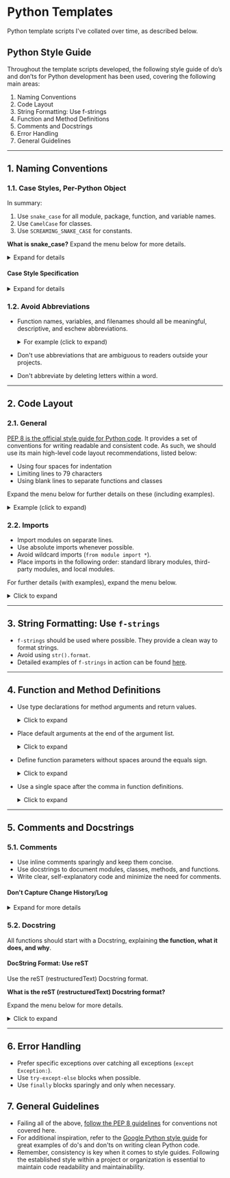 # Python Templates

Python template scripts I've collated over time, as described below.

## Python Style Guide

Throughout the template scripts developed, the following style guide of do’s and don’ts for Python development has been used, covering the following main areas:

1. Naming Conventions
2. Code Layout
3. String Formatting: Use f-strings
4. Function and Method Definitions
5. Comments and Docstrings
6. Error Handling
7. General Guidelines

---

## 1. Naming Conventions

### 1.1. Case Styles, Per-Python Object

In summary:

1. Use `snake_case` for all module, package, function, and variable names.
2. Use `CamelCase` for classes.
3. Use `SCREAMING_SNAKE_CASE` for constants.

**What is snake_case?**
Expand the menu below for more details.

<details>
<summary>Expand for details</summary>

`snake_case` combines words by replacing each space with an underscore (_), and all letters are lowercase, as follows:

**Raw**: user login count

**Snake case**: user_login_count

- [The following link](https://betterprogramming.pub/string-case-styles-camel-pascal-snake-and-kebab-case-981407998841) explains the differences between different case styles.
- One of the benefits of `snake_case` is that many of the allowed characters are compatible across S3 and Snowflake.

</details>

#### Case Style Specification

<details>
<summary>Expand for details</summary>

| Related to                 | Naming Convention                                     | Example                          |
|---------------------------|-------------------------------------------------------|----------------------------------|
| 1. Module names           | `snake_case` (i.e., `lowercase_with_underscores`)         | `lowercase_with_underscores.py`    |
| 2. Package names          | `snake_case`                                            | `lowercase_with_underscores`       |
| 3. Class names            | `CamelCase`                                             | `ExampleClass`                     |
| 4. Function and method names | `snake_case`                                           | `def example_function():`         |
| 5. Variable names         | `snake_case`                                            | `working_dir = os.getcwd()`        |
| 6. Constants              | `SCREAMING_SNAKE_CASE` (i.e., `UPPERCASE_WITH_UNDERSCORES`) | `PI = 3.14`                        |
</details>

### 1.2. Avoid Abbreviations

- Function names, variables, and filenames should all be meaningful, descriptive, and eschew abbreviations.

    <details>
    <summary>For example (click to expand)</summary>
    Good:

    ```python
    def load_customer_data():
    ```

    Bad:

    ```python
    def load_data():
    ```

    </details>

- Don't use abbreviations that are ambiguous to readers outside your projects.
- Don't abbreviate by deleting letters within a word.

---

## 2. Code Layout

### 2.1. General

[PEP 8 is the official style guide for Python code](https://peps.python.org/pep-0008/). It provides a set of conventions for writing readable and consistent code. As such, we should use its main high-level code layout recommendations, listed below:

- Using four spaces for indentation
- Limiting lines to 79 characters
- Using blank lines to separate functions and classes

Expand the menu below for further details on these (including examples).

<details>
<summary>Example (click to expand)</summary>

#### Indentation

| Description                                                             | Example                                                           |
|-------------------------------------------------------------------------|-------------------------------------------------------------------|
| Use four spaces for indentation (i.e., avoid tabs.)                     | N/A                                                                 |

#### Line length

| Description                                                             | Example                                                           |
|-------------------------------------------------------------------------|-------------------------------------------------------------------|
| Limit lines to a maximum of 79 characters.                              | N/A                                                                 |

#### Whitespace: imports, classes, and functions

| Description                                                             | Example                                                           |
|-------------------------------------------------------------------------|-------------------------------------------------------------------|
| Use a newline after imports and before the class or function definition. | Expand menu below                                                |

<details>
<summary>Example (click to expand)</summary>

Good

```python
import os
...

from requests import HTTPError


def example_function():

```

Bad

```python
import os
...

from requests import HTTPError
def example_function():

```

</details>

#### Whitespace: methods and classes

| Description                                                             | Example                                                           |
|-------------------------------------------------------------------------|-------------------------------------------------------------------|
| Separate methods and classes with two blank lines.                      | Expand menu below                                                 |

<details>
<summary>Example (click to expand)</summary>

Good

```python

import os
...

from requests import HTTPError


def example_function():

```

Bad

```python

import os
...

from requests import HTTPError
def example_function():

```

</details>

#### Whitespace: operators and commas

| Description                                                             | Example                                                           |
|-------------------------------------------------------------------------|-------------------------------------------------------------------|
| Use a single space around operators and after commas.                   | Expand menu below                                                 |

<details>
<summary>Example (click to expand)</summary>

Good

```python
return sharepoint.get_site(host, 'sites/' + site_name.replace(" ", ""))
```

Bad

```python
return sharepoint.get_site(host,'sites/'+site_name.replace(" ", ""))
```

</details>

#### Whitespace: code readability

| Description                                                             | Example                                                           |
|-------------------------------------------------------------------------|-------------------------------------------------------------------|
| Code MUST be spaced logically to maintain readability.                  | Expand menu below                                                 |

<details>
<summary>Example (click to expand)</summary>

Good

```python
# Pipeline parameters
src_bucket = self.s3_bucket_src
logging.info(f”source_bucket = {src_bucket}”)

target_bucket = self.s3_bucket_target
logging.info(f”target_bucket = {target_bucket}”)
```

Bad

```python
# Pipeline parameters
src_bucket = self.s3_bucket_src
logging.info(f”source_bucket = {src_bucket}”)
target_bucket = self.s3_bucket_target
logging.info(f”target_bucket = {target_bucket}”)
```

</details>
</details>

### 2.2. Imports

- Import modules on separate lines.
- Use absolute imports whenever possible.
- Avoid wildcard imports (`from module import *`).
- Place imports in the following order: standard library modules, third-party modules, and local modules.

For further details (with examples), expand the menu below.

<details>
<summary>Click to expand</summary>

| Description                                                             | Example                                                           |
|-------------------------------------------------------------------------|-------------------------------------------------------------------|
| Import modules on separate lines.                  | Expand menu below                                                 |

<details>
<summary>Click to expand</summary>

Good

```python
import os
import re
```

Bad

```python
import os, re
```

</details>

| Description                                                             | Example                                                           |
|-------------------------------------------------------------------------|-------------------------------------------------------------------|
| Use absolute imports whenever possible.                  | Expand menu below                                                 |

<details>
<summary>Click to expand</summary>

Good

```python
from package2.subpackage1.module5 import function2
```

Bad

```python
from .subpackage1.module5 import function2
```

</details>

| Description                                                             | Example                                                           |
|-------------------------------------------------------------------------|-------------------------------------------------------------------|
| Avoid wildcard imports (`from module import *`)                  | Expand menu below                                                 |

<details>
<summary>Click to expand</summary>

Good

```python
from math import ceil
```

Bad

```python
from math import *
```

</details>

| Description                                                             | Example                                                           |
|-------------------------------------------------------------------------|-------------------------------------------------------------------|
| Place imports in the following order:<br/>1. standard library modules,<br/>2. third-party modules,<br/>3. and local modules.| Expand menu below                                                 |

<details>
<summary>Click to expand</summary>

Good

```python
import os # standard modules
import boto3 # third-party modules
import my_local_module # local modules
```

Bad

```python
import boto3 # third-party modules
import my_local_module # local modules
import os # standard modules
```

</details>

</details>

---

## 3. String Formatting: Use `f-strings`

- `f-strings` should be used where possible. They provide a clean way to format strings.
- Avoid using `str().format`.
- Detailed examples of `f-strings` in action can be found [here](https://realpython.com/python-f-strings/).

---

## 4. Function and Method Definitions

- Use type declarations for method arguments and return values.

    <details>
    <summary>Click to expand</summary>

    Good

    ```python
    def get_secret_by_name(secret_name: str) -> str:

    ...

    secret = <code here>

    return secret
    ```

    Bad

    ```python
    def get_secret_by_name(secret_name):

    ...

    secret = <code here>

    return s
    ```

    </details>

- Place default arguments at the end of the argument list.

    <details>
    <summary>Click to expand</summary>

    Good

    ```python
    def student(firstname, lastname ='Mark', standard ='Fifth'):
    ```

    Bad

    ```python
    def student(lastname ='Mark', standard ='Fifth', firstname):
    ```

    </details>

- Define function parameters without spaces around the equals sign.

    <details>
    <summary>Click to expand</summary>
    Good

    ```python
    func(1, 2, axis='x', angle=90, size=450, name='foo bar')
    ```

    Bad

    ```python
    func(1, 2, axis = 'x', angle = 90, size = 450, name = 'foo bar')
    ```

    </details>

- Use a single space after the comma in function definitions.

    <details>
    <summary>Click to expand</summary>

    Good

    ```python
    func(1, 2, axis='x', angle=90, size=450, name='foo bar')
    ```

    Bad

    ```python
    func(1,2,axis='x',angle=90,size=450,name='foo bar')
    ```

    </details>

---

## 5. Comments and Docstrings

### 5.1. Comments

- Use inline comments sparingly and keep them concise.
- Use docstrings to document modules, classes, methods, and functions.
- Write clear, self-explanatory code and minimize the need for comments.

#### Don't Capture Change History/Log

<details>
<summary>Expand for more details</summary>

- The change history SHOULD NOT be stored in the code itself.
- Manually maintaining the change history in the code itself is unreliable, as it doesn't show the actual change that has occurred and isn't enforceable.
  - The change history is captured by the version control system (e.g., Git) for each commit that's occurred. All changes that are pushed to development and production are captured, and diffs between those changes are available.
- An example of the anti-pattern that SHOULD NOT be used:

```python
# Created by: Joe Bloggs
# Date: 01-01-2021
# Purpose: Eg transformation script

# Change log
# Date: 02-01-2021
# Change Made By: Donald Duck
# Change Description: Small change to JSON file read in
```

</details>

### 5.2. Docstring

All functions should start with a Docstring, explaining **the function, what it does, and why**.

#### DocString Format: Use reST

Use the reST (restructuredText) Docstring format.

**What is the reST (restructuredText) Docstring format?**

Expand the menu below for more details.

<details>
<summary>Click to expand</summary>
One of the most prevalent Docstring formats today is reST (restructuredText).
Shown below are the main components of the reST Docstring format:

```python
"""[Summary]
:param [ParamName]: [ParamDescription], defaults to [DefaultParamVal]
:type [ParamName]: [ParamType](, optional)
...
:raises [ErrorType]: [ErrorDescription]
...
:return: [ReturnDescription]
:rtype: [ReturnType]
"""
```

- For an overview of the reST Docstring format, see here.
- The main components of the reST Docstring format are described below.

</details>

---

## 6. Error Handling

- Prefer specific exceptions over catching all exceptions (`except Exception:`).
- Use `try-except-else` blocks when possible.
- Use `finally` blocks sparingly and only when necessary.

## 7. General Guidelines

- Failing all of the above, [follow the PEP 8 guidelines](https://peps.python.org/pep-0008/) for conventions not covered here.
- For additional inspiration, refer to the [Google Python style guide](https://google.github.io/styleguide/pyguide.html) for great examples of do's and don'ts on writing clean Python code.
- Remember, consistency is key when it comes to style guides. Following the established style within a project or organization is essential to maintain code readability and maintainability.
